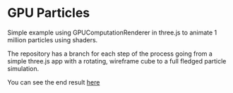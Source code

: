 # GPU Particles

Simple example using GPUComputationRenderer in three.js to animate 1 million particles using shaders.

The repository has a branch for each step of the process going from a simple three.js app with a rotating, wireframe cube to a full fledged particle simulation.

You can see the end result [here](https://bgstaal.github.io/gpuparticles/)
